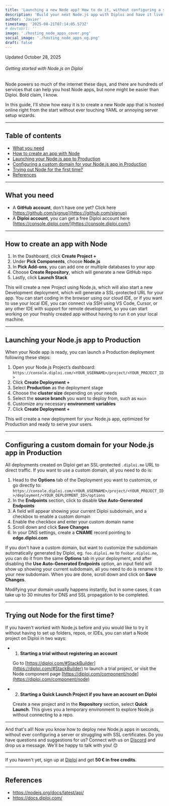 ```yaml
---
title: 'Launching a new Node app? How to do it, without configuring a server'
description: 'Build your next Node.js app with Diploi and have it live right away'
author: 'Javier'
timestamp: '2025-08-21T07:14:05.573Z'
# devtoUrl: ''
image: './hosting_node_apps_cover.png'
social_image: './hosting_node_apps_og.png'
draft: false
---
```


Updated <time datetime="2025-10-28T11:15:05.000Z">October 28, 2025</time>

###### Getting started with Node.js on Diploi

Node powers so much of the internet these days, and there are hundreds of services that can help you host Node apps, but none might be easier than Diploi. Bold claim, I know.

In this guide, I'll show how easy it is to create a new Node app that is hosted online right from the start without ever touching YAML or annoying server setup wizards.

---

## Table of contents

- [What you need](#what-you-need)
- [How to create an app with Node](#how-to-create-an-app-with-node)
- [Launching your Node.js app to Production](#launching-your-nodejs-app-to-production)
- [Configuring a custom domain for your Node.js app in Production](#configuring-a-custom-domain-for-your-nodejs-app-in-production)
- [Trying out Node for the first time?](#trying-out-node-for-the-first-time)
- [References](#references)

---

## What you need

- A **GitHub account**, don't have one yet? Click here [https://github.com/signup](https://github.com/signup)
- A **Diploi account**, you can get a free Diploi account here [https://console.diploi.com/](https://console.diploi.com/)

---

## How to create an app with Node

1. In the Dashboard, click **Create Project +**
2. Under **Pick Components**, choose **Node.js**
3. In **Pick Add-ons**, you can add one or multiple databases to your app
4. Choose **Create Repository**, which will generate a new GitHub repo
5. Lastly, click **Launch Stack**

This will create a new Project using Node.js, which will also start a new Development deployment, which will generate a SSL-protected URL for your app. You can start coding in the browser using our cloud IDE, or if you want to use your local IDE, you can connect via SSH using VS Code, Cursor, or any other IDE with support for remote development, so you can start working on your freshly created app without having to run it on your local machine.

---

## Launching your Node.js app to Production

When your Node app is ready, you can launch a Production deployment following these steps:

1. Open your Node.js Project’s dashboard:
   `https://console.diploi.com/<YOUR_USERNAME>/project/<YOUR_PROJECT_ID>`
2. Click **Create Deployment +**
3. Select **Production** as the deployment stage
4. Choose the **cluster size** depending on your needs
5. Select the **source branch** you want to deploy from, such as `main`
6. Customize any necessary **environment variables**
7. Click **Create Deployment +**

This will create a new deployment for your Node.js app, optimized for Production and ready to serve your users.

---

## Configuring a custom domain for your Node.js app in Production

All deployments created on Diploi get an SSL-protected `.diploi.me` URL to direct traffic. If you want to use a custom domain, all you need to do is:

1. Head to the **Options** tab of the Deployment you want to customize, or go directly to:
   `https://console.diploi.com/<YOUR_USERNAME>/project/<YOUR_PROJECT_ID>/deployment/<YOUR_DEPLOYMENT_ID>/options`
2. In the **Endpoints** section, click to disable **Use Auto‑Generated Endpoints**
3. A field will appear showing your current Diploi subdomain, and a checkbox to enable a custom domain
4. Enable the checkbox and enter your custom domain name
5. Scroll down and click **Save Changes**
6. In your DNS settings, create a **CNAME** record pointing to **edge.diploi.com**

If you don't have a custom domain, but want to customize the subdomain automatically generated by Diploi, eg. `foo.diploi.me` to `foobar.diploi.me`, you can do it from the same **Options** tab in your deployment, and after disabling the **Use Auto‑Generated Endpoints** option, an input field will show up showing your current subdomain, all you need to do is rename it to your new subdomain. When you are done, scroll down and click on **Save Changes**.

Modifying your domain usually happens instantly, but in some cases, it can take up to 30 minutes for DNS and SSL propagation to be completed.

---

## Trying out Node for the first time?

If you haven't worked with Node.js before and you would like to try it without having to set up folders, repos, or IDEs, you can start a Node project on Diploi in two ways:

- 1. **Starting a trial without registering an account**

  Go to [https://diploi.com/#StackBuilder](https://diploi.com/#StackBuilder) to launch a trial project, or visit the Node component page [https://diploi.com/component/node](https://diploi.com/component/node)

- 2. **Starting a Quick Launch Project if you have an account on Diploi**

  Create a new project and in the **Repository** section, select **Quick Launch**. This gives you a temporary environment to explore Node.js without connecting to a repo.

---

And that's all! Now you know how to deploy new Node.js apps in seconds, without ever configuring a server or struggling with SSL certificates. Do you have questions and suggestions for us? Connect with us on [Discord](https://discord.gg/vvgQxVjC8G) and drop us a message. We'll be happy to talk with you! 😌

---

If you haven't yet, sign up at [Diploi](https://diploi.com/) and get **50 € in free credits**.

---

## References

- https://nodejs.org/docs/latest/api/
- https://docs.diploi.com/
